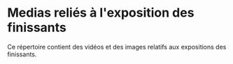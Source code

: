 # Medias reliés à l'exposition des finissants
Ce répertoire contient des vidéos et des images relatifs aux expositions des finissants. 
